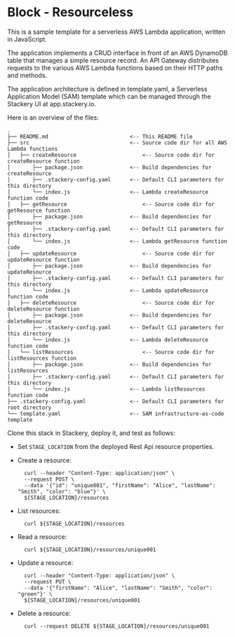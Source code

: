 # Block - Resourceless

This is a sample template for a serverless AWS Lambda application, written in JavaScript.

The application implements a CRUD interface in front of an AWS DynamoDB table that
manages a simple resource record.  An API Gateway distributes requests to the various
AWS Lambda functions based on their HTTP paths and methods.

The application architecture is defined in template.yaml, a Serverless
Application Model (SAM) template which can be managed through the Stackery UI
at app.stackery.io.

Here is an overview of the files:

```text
.
├── README.md                          <-- This README file
├── src                                <-- Source code dir for all AWS Lambda functions
│   ├── createResource                     <-- Source code dir for createResource function
│       ├── package.json               <-- Build dependencies for createResource
│       ├── .stackery-config.yaml      <-- Default CLI parameters for this directory
│       └── index.js                   <-- Lambda createResource function code
│   ├── getResource                        <-- Source code dir for getResource function
│       ├── package.json               <-- Build dependencies for getResource
│       ├── .stackery-config.yaml      <-- Default CLI parameters for this directory
│       └── index.js                   <-- Lambda getResource function code
│   ├── updateResource                     <-- Source code dir for updateResource function
│       ├── package.json               <-- Build dependencies for updateResource
│       ├── .stackery-config.yaml      <-- Default CLI parameters for this directory
│       └── index.js                   <-- Lambda updateResource function code
│   ├── deleteResource                     <-- Source code dir for deleteResource function
│       ├── package.json               <-- Build dependencies for deleteResource
│       ├── .stackery-config.yaml      <-- Default CLI parameters for this directory
│       └── index.js                   <-- Lambda deleteResource function code
│   └── listResources                      <-- Source code dir for listResources function
│       ├── package.json               <-- Build dependencies for listResources
│       ├── .stackery-config.yaml      <-- Default CLI parameters for this directory
│       └── index.js                   <-- Lambda listResources function code
├── .stackery-config.yaml              <-- Default CLI parameters for root directory
└── template.yaml                      <-- SAM infrastructure-as-code template
```

Clone this stack in Stackery, deploy it, and test as follows:

- Set `STAGE_LOCATION` from the deployed Rest Api resource properties.

- Create a resource:

        curl --header "Content-Type: application/json" \
        --request POST \
        --data '{"id": "unique001", "firstName": "Alice", "lastName": "Smith", "color": "blue"}' \
        ${STAGE_LOCATION}/resources

- List resources:

        curl ${STAGE_LOCATION}/resources

- Read a resource:

        curl ${STAGE_LOCATION}/resources/unique001

- Update a resource:

        curl --header "Content-Type: application/json" \
        --request PUT \
        --data '{"firstName": "Alice", "lastName": "Smith", "color": "green"}' \
        ${STAGE_LOCATION}/resources/unique001

- Delete a resource:

        curl --request DELETE ${STAGE_LOCATION}/resources/unique001
